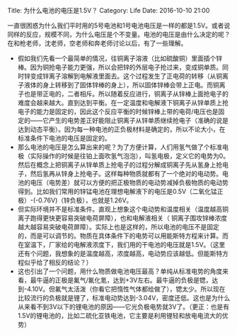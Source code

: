 Title: 为什么电池的电压是1.5V？
Category: Life 
Date: 2016-10-10 21:00

一直很困惑为什么我们平时用的5号电池和1号电池电压是一样的都是1.5V。或者说同样的反应，规模不同，为什么电压是个不变量。电池的电压是由什么决定的呢？在和枪老师，沈老师，空老师和奔老师讨论以后，有了一些理解。

* 假如我们先看一个最简单的情况，往铜离子溶液（比如硫酸铜）里面插个锌棒。因为铜抢电子能力更强，所以会把锌的外层电子抢过来，变成铜单质。同时锌变成锌离子溶解到电解液里面去。这个过程发生了正电荷的转移（从铜离子液体的身上转移到了固体锌棒的身上），所以固体锌棒会带上正电。而铜离子也是带正电的，二者相斥。所以随着反应进行，铜离子从锌棒上面抢电子的难度会越来越大。直到达到平衡。在一定温度和电解液下铜离子从锌单质上抢电子的能力是固定的，因此这个反应平衡的时候锌棒上带的电荷/电压也是固定的——它产生的电势差正好能阻止铜离子从锌单质继续抢电子（准确的说是达到动态平衡）。因为每一种电池的正负极材料是确定的，所以不论大小，在标准条件下电池的电压是固定的。
* 那么电池的电压是怎么算出来的呢？为了方便计算，人们用氢气做了个标准电极（实际操作的时候是往铂上面吹氢气泡泡），叫氢电极，定义它的电势为0。然后在概念上把铜离子从锌单质上抢电子的过程分解成铜离子先从氢身上抢电子，然后氢再从锌身上抢电子。这样每种物质就都有了一个绝对的电动势。电池的电压（电势差）就可以方便的把正极物质的电动势减掉负极物质的电动势得到。比如我们常用的锌锰电池在理想电解液下的电压是0.5V（二氧化锰正极）-(-0.76V)（锌负极），也就是1.26V。
* 但实际环境并不是标准条件。直观上想象这个电动势和温度相关（温度越高铜离子跑得更快更容易突破电荷屏障），也和电解液相关（ 铜离子围攻锌棒浓度越大越容易突破电荷屏障）。实际上也是这样的，所以电池的电压不是固定的，而是可以调节的。物质在具体条件下的电势可以用能斯特方程来计算。而在室温下，厂家给的电解液浓度下，我们用的干电池的电压就是1.5V。（这里还有个问题，我想象的是温度越高，浓度越高，电动势应该越低。但能斯特方程似乎给了相反的结论？）
* 这也引出了一个问题，用什么物质做电池电压最高？单纯从标准电势的角度来看，最牛逼的正极是氟气/氟化氪，达到+3V左右。最牛逼的负极是锶，达到-4.10V。但氟气太活泼（你看它把惰性气体都给做了），锶太少。所以现在比较流行的负极就是锂了，标准电动势达到-3.04V，密度还低。这也是为什么从来看不到3V以下的锂电池的原因——它光负极电势就3V了。（更正：也是有1.5V的锂电池的，比如二硫化亚铁电池，它主要是利用锂轻和放电电流大的优势）
